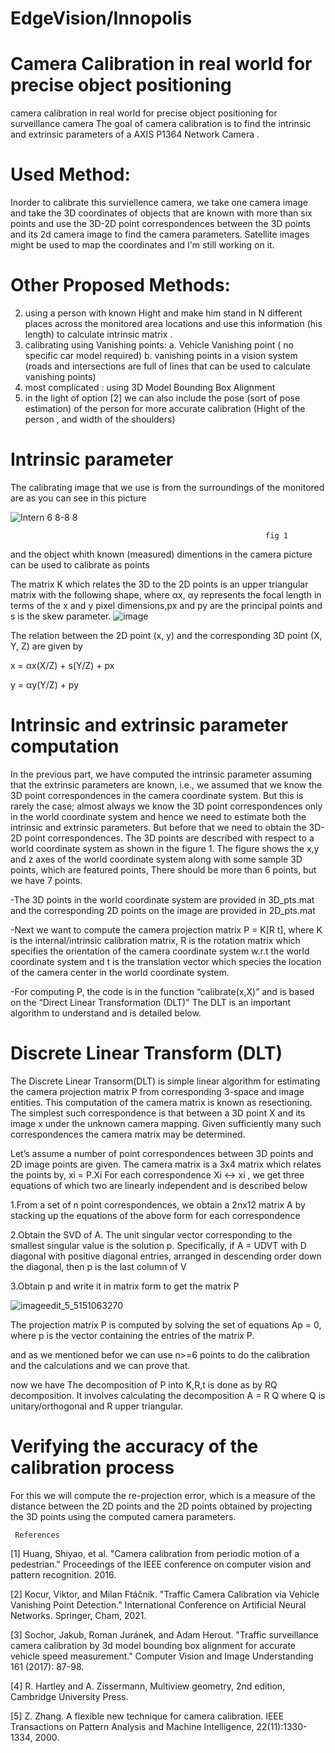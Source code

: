 # EdgeVision/Innopolis
# Camera Calibration in real world for precise object positioning
camera calibration in real world for precise object positioning for surveillance camera
The goal of camera calibration is to find the intrinsic and extrinsic parameters of a AXIS P1364 Network Camera .
# Used Method:
Inorder to calibrate this surviellence camera, we take one camera image and take the 3D coordinates of objects that are known with more than six points and use the 3D-2D point correspondences between the 3D points and its 2d camera image to find the camera parameters.
Satellite images might be used to map the coordinates and I'm still working on it.
# Other Proposed Methods:
2. using a person with known Hight and make him stand in N different places across the monitored area locations and use this information (his length) to calculate intrinsic matrix .
3. calibrating using Vanishing points:
     a. Vehicle Vanishing point ( no specific car model required)
     b. vanishing points in a vision system (roads  and intersections are full   of lines that can be used to calculate vanishing points)
4. most complicated : using 3D Model Bounding Box Alignment
5. in the light of option [2] we can also include the pose (sort of pose estimation) of the person for more accurate calibration (Hight of the person , and width of the shoulders)
# Intrinsic parameter
The calibrating image that we use is from the surroundings of the monitored are as you can see in this picture

![Intern 6 8-8 8](https://user-images.githubusercontent.com/90598253/183605110-e6531bb2-cb19-410e-b07e-9c957abd5280.png)

                                                             fig 1

and the object whith known (measured) dimentions in the camera picture can be used to calibrate as points

The matrix K which relates the 3D to the 2D points is an upper triangular matrix with the following shape, where αx, αy represents the focal length in terms of the x and y pixel dimensions,px and py are the principal points and s is the skew parameter.
![image](https://user-images.githubusercontent.com/90598253/183483698-bcc3f90f-21be-42ea-a172-1dcc1d072b16.png)


The relation between the 2D point (x, y) and the corresponding 3D point (X, Y, Z) are given by

x = αx(X/Z) + s(Y/Z) + px

y = αy(Y/Z) + py

# Intrinsic and extrinsic parameter computation

In the previous part, we have computed the intrinsic parameter assuming that the extrinsic parameters are known, i.e., we assumed that we know the 3D point correspondences in the camera coordinate system. But this is rarely the case; almost always we know the 3D point correspondences only in the world coordinate system and hence we need to estimate both the intrinsic and extrinsic parameters. But before that we need to obtain the 3D-2D point correspondences. The 3D points are described with respect to a world coordinate system as shown in the figure 1. The figure shows the x,y and z axes of the world coordinate system along with some sample 3D points, which are featured points, There should be more than 6 points, but we have 7 points.

  -The 3D points in the world coordinate system are provided in 3D_pts.mat and the corresponding 2D points on the image are provided in 2D_pts.mat

  -Next we want to compute the camera projection matrix P = K[R t], where K is the internal/intrinsic calibration matrix, R is the rotation matrix which specifies the    orientation of the camera coordinate system w.r.t the world coordinate system and t is the translation vector which species the location of the camera center in the    world coordinate system.

  -For computing P, the code is in the function “calibrate(x,X)” and is based on the “Direct Linear Transformation (DLT)" The DLT is an important algorithm to            understand and is detailed below.
  
 # Discrete Linear Transform (DLT)

The Discrete Linear Transorm(DLT) is simple linear algorithm for estimating the camera projection matrix P from corresponding 3-space and image entities. This computation of the camera matrix is known as resectioning. The simplest such correspondence is that between a 3D point X and its image x under the unknown camera mapping. Given sufficiently many such correspondences the camera matrix may be determined.


Let’s assume a number of point correspondences between 3D points and 2D image points are given. The camera matrix is a 3x4 matrix which relates the points by, xi = P.Xi For each correspondence Xi ↔ xi , we get three equations of which two are linearly independent and is described below

1.From a set of n point correspondences, we obtain a 2nx12 matrix A by stacking up the equations of the above form for each correspondence

2.Obtain the SVD of A. The unit singular vector corresponding to the smallest singular value is the solution p. Specifically, if A = UDVT with D diagonal with positive diagonal entries, arranged in descending order down the diagonal, then p is the last column of V

3.Obtain p and write it in matrix form to get the matrix P

![imageedit_5_5151063270](https://user-images.githubusercontent.com/90598253/183870222-2ee4ec79-df8e-4656-b065-d4f172f37a6c.png)

The projection matrix P is computed by solving the set of equations Ap = 0, where p is the vector containing the entries of the matrix P.

and as we mentioned befor we can use n>=6 points to do the calibration and the calculations and we can prove that.

now we have The decomposition of P into K,R,t is done as by RQ decomposition. It involves calculating the decomposition A = R Q where Q is unitary/orthogonal and R upper triangular.

# Verifying the accuracy of the calibration process

For this we will compute the re-projection error, which is a measure of the distance between the 2D points and the 2D points obtained by projecting the 3D points using the computed camera parameters.

     References

[1] Huang, Shiyao, et al. "Camera calibration from periodic motion of a pedestrian." Proceedings of the IEEE conference on computer vision and pattern recognition. 2016. 

[2] Kocur, Viktor, and Milan Ftáčnik. "Traffic Camera Calibration via Vehicle Vanishing Point Detection." International Conference on Artificial Neural Networks. Springer, Cham, 2021.

[3] Sochor, Jakub, Roman Juránek, and Adam Herout. "Traffic surveillance camera calibration by 3d model bounding box alignment for accurate vehicle speed measurement." Computer Vision and Image Understanding 161 (2017): 87-98.

[4] R. Hartley and A. Zissermann, Multiview geometry, 2nd edition, Cambridge University Press.

[5] Z. Zhang. A flexible new technique for camera calibration. IEEE Transactions on Pattern Analysis and Machine Intelligence, 22(11):1330-1334, 2000.     

